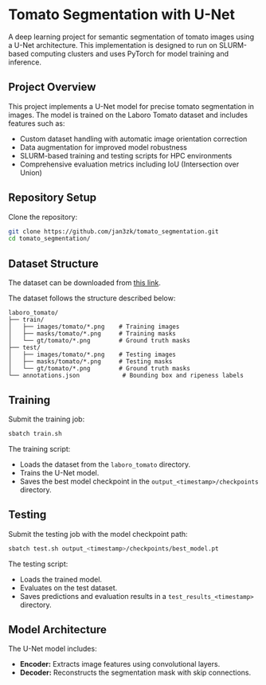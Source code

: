 # Tomato Segmentation with U-Net

A deep learning project for semantic segmentation of tomato images using a U-Net architecture. This implementation is designed to run on SLURM-based computing clusters and uses PyTorch for model training and inference.

## Project Overview

This project implements a U-Net model for precise tomato segmentation in images. The model is trained on the Laboro Tomato dataset and includes features such as:
- Custom dataset handling with automatic image orientation correction
- Data augmentation for improved model robustness
- SLURM-based training and testing scripts for HPC environments
- Comprehensive evaluation metrics including IoU (Intersection over Union)

## Repository Setup

Clone the repository:
```bash
git clone https://github.com/jan3zk/tomato_segmentation.git
cd tomato_segmentation/
```

## Dataset Structure
The dataset can be downloaded from [this link](https://unilj-my.sharepoint.com/:u:/g/personal/mivanovska_fe1_uni-lj_si/EUrSvUOGv6dBnlaJyFqVx5MB6SEV2NXf11uEgnwvX3UVFQ?e=SJcZls).

The dataset follows the structure described below:

```
laboro_tomato/
├── train/
│   ├── images/tomato/*.png    # Training images
│   ├── masks/tomato/*.png     # Training masks
│   └── gt/tomato/*.png        # Ground truth masks
├── test/
│   ├── images/tomato/*.png    # Testing images
│   ├── masks/tomato/*.png     # Testing masks
│   └── gt/tomato/*.png        # Ground truth masks
└── annotations.json            # Bounding box and ripeness labels
```

## Training

Submit the training job:
```bash
sbatch train.sh
```

The training script:
- Loads the dataset from the `laboro_tomato` directory.
- Trains the U-Net model.
- Saves the best model checkpoint in the `output_<timestamp>/checkpoints` directory.

## Testing

Submit the testing job with the model checkpoint path:
```bash
sbatch test.sh output_<timestamp>/checkpoints/best_model.pt
```

The testing script:
- Loads the trained model.
- Evaluates on the test dataset.
- Saves predictions and evaluation results in a `test_results_<timestamp>` directory.

## Model Architecture
The U-Net model includes:
- **Encoder:** Extracts image features using convolutional layers.
- **Decoder:** Reconstructs the segmentation mask with skip connections.
